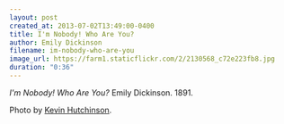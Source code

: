 ```yaml
---
layout: post
created_at: 2013-07-02T13:49:00-0400
title: I'm Nobody! Who Are You?
author: Emily Dickinson
filename: im-nobody-who-are-you
image_url: https://farm1.staticflickr.com/2/2130568_c72e223fb8.jpg
duration: "0:36"
---
```


_I'm Nobody! Who Are You?_  Emily Dickinson.  1891.

Photo by [Kevin Hutchinson](https://www.flickr.com/photos/hutchike/2130568/).
